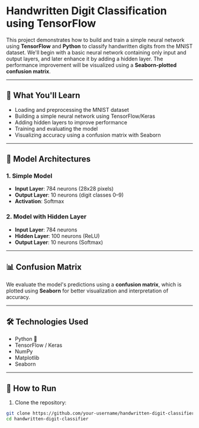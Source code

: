 # Handwritten Digit Classification using TensorFlow

This project demonstrates how to build and train a simple neural network using **TensorFlow** and **Python** to classify handwritten digits from the MNIST dataset. We'll begin with a basic neural network containing only input and output layers, and later enhance it by adding a hidden layer. The performance improvement will be visualized using a **Seaborn-plotted confusion matrix**.

---

## 🚀 What You'll Learn

- Loading and preprocessing the MNIST dataset
- Building a simple neural network using TensorFlow/Keras
- Adding hidden layers to improve performance
- Training and evaluating the model
- Visualizing accuracy using a confusion matrix with Seaborn

---

## 🧠 Model Architectures

### 1. **Simple Model**
- **Input Layer**: 784 neurons (28x28 pixels)
- **Output Layer**: 10 neurons (digit classes 0–9)
- **Activation**: Softmax

### 2. **Model with Hidden Layer**
- **Input Layer**: 784 neurons
- **Hidden Layer**: 100 neurons (ReLU)
- **Output Layer**: 10 neurons (Softmax)

---

## 📊 Confusion Matrix

We evaluate the model's predictions using a **confusion matrix**, which is plotted using **Seaborn** for better visualization and interpretation of accuracy.

---

## 🛠️ Technologies Used

- Python 🐍
- TensorFlow / Keras
- NumPy
- Matplotlib
- Seaborn

---

## 🧪 How to Run

1. Clone the repository:

```bash
git clone https://github.com/your-username/handwritten-digit-classifier.git
cd handwritten-digit-classifier
